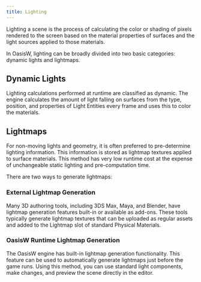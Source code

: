 ```yaml
---
title: Lighting
---
```


Lighting a scene is the process of calculating the color or shading of pixels rendered to the screen based on the material properties of surfaces and the light sources applied to those materials.

In OasisW, lighting can be broadly divided into two basic categories: dynamic lights and lightmaps.

## Dynamic Lights

Lighting calculations performed at runtime are classified as dynamic. The engine calculates the amount of light falling on surfaces from the type, position, and properties of Light Entities every frame and uses this to color the materials.

## Lightmaps

For non-moving lights and geometry, it is often preferred to pre-determine lighting information. This information is stored as lightmap textures applied to surface materials. This method has very low runtime cost at the expense of unchangeable static lighting and pre-computation time.

There are two ways to generate lightmaps:

### External Lightmap Generation

Many 3D authoring tools, including 3DS Max, Maya, and Blender, have lightmap generation features built-in or available as add-ons. These tools typically generate lightmap textures that can be uploaded as regular assets and added to the Lightmap slot of standard Physical Materials.

### OasisW Runtime Lightmap Generation

The OasisW engine has built-in lightmap generation functionality. This feature can be used to automatically generate lightmaps just before the game runs. Using this method, you can use standard light components, make changes, and preview the scene directly in the editor.

